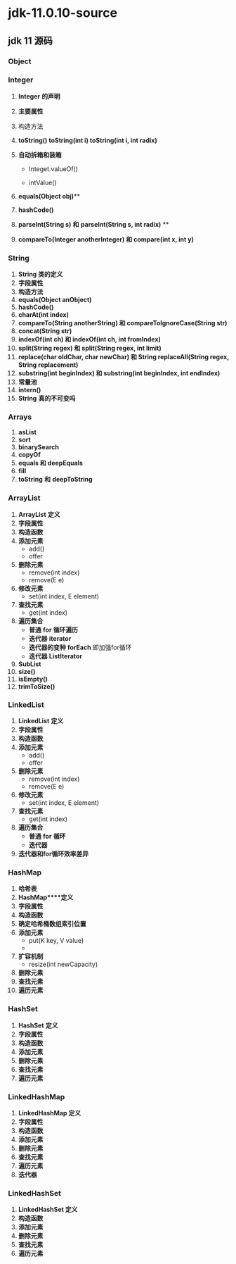 # jdk-11.0.10-source
## jdk 11 源码



### Object 





### Integer

1. **Integer** **的声明**

2. **主要属性**

3. 构造方法

4. **toString() toString(int i) toString(int i, int radix)**

5. **自动拆箱和装箱**

   - Integet.valueOf()

   - intValue()

6. **equals(Object obj)****

7. **hashCode()**

8. **parseInt(String s)** **和** **parseInt(String s, int radix)** **

9. **compareTo(Integer anotherInteger) 和 compare(int x, int y)**







### String

1.  **String 类的定义**
2. **字段属性**
3. **构造⽅法**
4. **equals(Object anObject)** 
5. **hashCode()**
6. **charAt(int index)**
7. **compareTo(String anotherString) 和 compareToIgnoreCase(String str)** 
8. **concat(String str)** 
9. **indexOf(int ch) 和 indexOf(int ch, int fromIndex)**
10. **split(String regex) 和 split(String regex, int limit)**
11. **replace(char oldChar, char newChar) 和 String replaceAll(String regex, String replacement)**
12. **substring(int beginIndex)  和 substring(int beginIndex, int endIndex)**
13. **常量池**
14. **intern()** 
15. **String** **真的不可变吗**



### Arrays

1. **asList**
2. **sort**
3. **binarySearch**
4. **copyOf**
5. **equals 和 deepEquals**
6. **fill**
7. **toString** **和** **deepToString**

### ArrayList

1. **ArrayList** **定义**
2. **字段属性**
3. **构造函数**
4. **添加元素**
   - add()
   - offer
5. **删除元素**
   - remove(int index)
   - remove(E e)
6. **修改元素**
   - set(int index, E element) 
7. **查找元素**
   - get(int index)
8. **遍历集合**
   - **普通** **for** **循环遍历**
   - **迭代器** **iterator**
   - **迭代器的变种** **forEach** 即加强for循环
   - **迭代器** **ListIterator**
9. **SubList**
10. **size()**
11. **isEmpty()**
12. **trimToSize()**



### LinkedList

1. **LinkedList** **定义**
2. **字段属性**
3. **构造函数**
4. **添加元素**
   - add()
   - offer
5. **删除元素**
   - remove(int index)
   - remove(E e)
6. **修改元素**
   - set(int index, E element) 
7. **查找元素**
   - get(int index)
8. **遍历集合**
   - **普通** **for** **循环**
   - **迭代器**
9. **迭代器和for循环效率差异**



### HashMap

1. **哈希表**
2. **HashMap****定义**
3. **字段属性**
4. **构造函数**
5. **确定哈希桶数组索引位置**
6. **添加元素**
   - put(K key, V value) 
   - 
7. **扩容机制**
   - resize(int newCapacity)
8. **删除元素**
9. **查找元素**
10. **遍历元素**



### HashSet

1. **HashSet** **定义**
2. **字段属性**
3. **构造函数**
4. **添加元素**
5. **删除元素**
6. **查找元素**
7. **遍历元素**



### LinkedHashMap

1. **LinkedHashMap 定义**
2. **字段属性**
3. **构造函数**
4. **添加元素**
5. **删除元素**
6. **查找元素**
7. **遍历元素**
8. **迭代器**



### LinkedHashSet

1. **LinkedHashSet 定义**
2. **构造函数**
3. **添加元素**
4. **删除元素**
5. **查找元素**
6. **遍历元素**